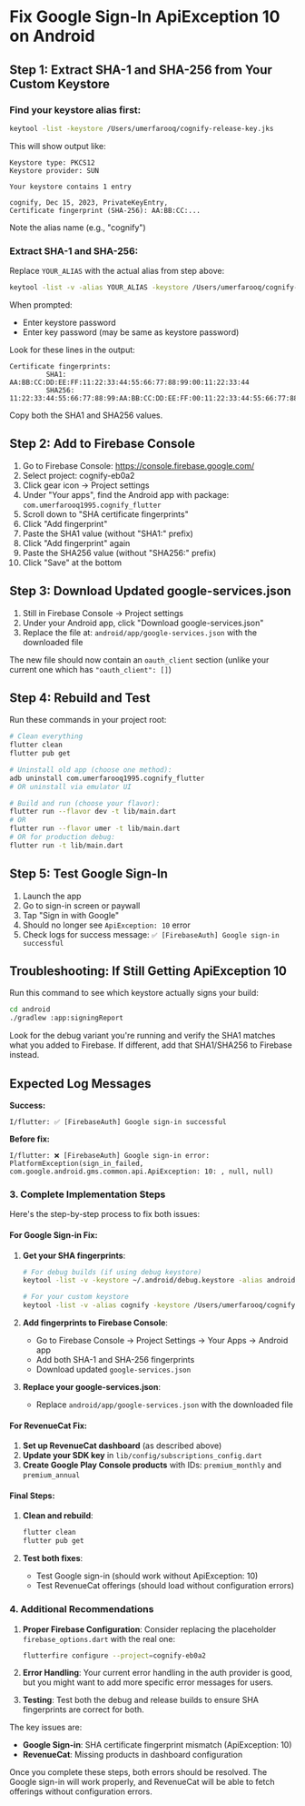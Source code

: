 # Fix Google Sign-In ApiException 10 on Android

## Step 1: Extract SHA-1 and SHA-256 from Your Custom Keystore

### Find your keystore alias first:
```bash
keytool -list -keystore /Users/umerfarooq/cognify-release-key.jks
```
This will show output like:
```
Keystore type: PKCS12
Keystore provider: SUN

Your keystore contains 1 entry

cognify, Dec 15, 2023, PrivateKeyEntry,
Certificate fingerprint (SHA-256): AA:BB:CC:...
```

Note the alias name (e.g., "cognify")

### Extract SHA-1 and SHA-256:
Replace `YOUR_ALIAS` with the actual alias from step above:
```bash
keytool -list -v -alias YOUR_ALIAS -keystore /Users/umerfarooq/cognify-release-key.jks
```

When prompted:
- Enter keystore password
- Enter key password (may be same as keystore password)

Look for these lines in the output:
```
Certificate fingerprints:
         SHA1: AA:BB:CC:DD:EE:FF:11:22:33:44:55:66:77:88:99:00:11:22:33:44
         SHA256: 11:22:33:44:55:66:77:88:99:AA:BB:CC:DD:EE:FF:00:11:22:33:44:55:66:77:88:99:AA:BB:CC:DD:EE:FF:00
```

Copy both the SHA1 and SHA256 values.

## Step 2: Add to Firebase Console

1. Go to Firebase Console: https://console.firebase.google.com/
2. Select project: cognify-eb0a2
3. Click gear icon → Project settings
4. Under "Your apps", find the Android app with package: `com.umerfarooq1995.cognify_flutter`
5. Scroll down to "SHA certificate fingerprints"
6. Click "Add fingerprint"
7. Paste the SHA1 value (without "SHA1:" prefix)
8. Click "Add fingerprint" again
9. Paste the SHA256 value (without "SHA256:" prefix)
10. Click "Save" at the bottom

## Step 3: Download Updated google-services.json

1. Still in Firebase Console → Project settings
2. Under your Android app, click "Download google-services.json"
3. Replace the file at: `android/app/google-services.json` with the downloaded file

The new file should now contain an `oauth_client` section (unlike your current one which has `"oauth_client": []`)

## Step 4: Rebuild and Test

Run these commands in your project root:

```bash
# Clean everything
flutter clean
flutter pub get

# Uninstall old app (choose one method):
adb uninstall com.umerfarooq1995.cognify_flutter
# OR uninstall via emulator UI

# Build and run (choose your flavor):
flutter run --flavor dev -t lib/main.dart
# OR
flutter run --flavor umer -t lib/main.dart
# OR for production debug:
flutter run -t lib/main.dart
```

## Step 5: Test Google Sign-In

1. Launch the app
2. Go to sign-in screen or paywall
3. Tap "Sign in with Google"
4. Should no longer see `ApiException: 10` error
5. Check logs for success message: `✅ [FirebaseAuth] Google sign-in successful`

## Troubleshooting: If Still Getting ApiException 10

Run this command to see which keystore actually signs your build:
```bash
cd android
./gradlew :app:signingReport
```

Look for the debug variant you're running and verify the SHA1 matches what you added to Firebase. If different, add that SHA1/SHA256 to Firebase instead.

## Expected Log Messages

**Success:**
```
I/flutter: ✅ [FirebaseAuth] Google sign-in successful
```

**Before fix:**
```
I/flutter: ❌ [FirebaseAuth] Google sign-in error: PlatformException(sign_in_failed, com.google.android.gms.common.api.ApiException: 10: , null, null)
```

### 3. Complete Implementation Steps

Here's the step-by-step process to fix both issues:

#### For Google Sign-in Fix:

1. **Get your SHA fingerprints**:
   ```bash
   # For debug builds (if using debug keystore)
   keytool -list -v -keystore ~/.android/debug.keystore -alias androiddebugkey -storepass android -keypass android
   
   # For your custom keystore
   keytool -list -v -alias cognify -keystore /Users/umerfarooq/cognify-release-key.jks
   ```

2. **Add fingerprints to Firebase Console**:
   - Go to Firebase Console → Project Settings → Your Apps → Android app
   - Add both SHA-1 and SHA-256 fingerprints
   - Download updated `google-services.json`

3. **Replace your google-services.json**:
   - Replace `android/app/google-services.json` with the downloaded file

#### For RevenueCat Fix:

1. **Set up RevenueCat dashboard** (as described above)
2. **Update your SDK key** in `lib/config/subscriptions_config.dart`
3. **Create Google Play Console products** with IDs: `premium_monthly` and `premium_annual`

#### Final Steps:

1. **Clean and rebuild**:
   ```bash
   flutter clean
   flutter pub get
   ```

2. **Test both fixes**:
   - Test Google sign-in (should work without ApiException: 10)
   - Test RevenueCat offerings (should load without configuration errors)

### 4. Additional Recommendations

1. **Proper Firebase Configuration**: Consider replacing the placeholder `firebase_options.dart` with the real one:
   ```bash
   flutterfire configure --project=cognify-eb0a2
   ```

2. **Error Handling**: Your current error handling in the auth provider is good, but you might want to add more specific error messages for users.

3. **Testing**: Test both the debug and release builds to ensure SHA fingerprints are correct for both.

The key issues are:
- **Google Sign-in**: SHA certificate fingerprint mismatch (ApiException: 10)
- **RevenueCat**: Missing products in dashboard configuration

Once you complete these steps, both errors should be resolved. The Google sign-in will work properly, and RevenueCat will be able to fetch offerings without configuration errors.